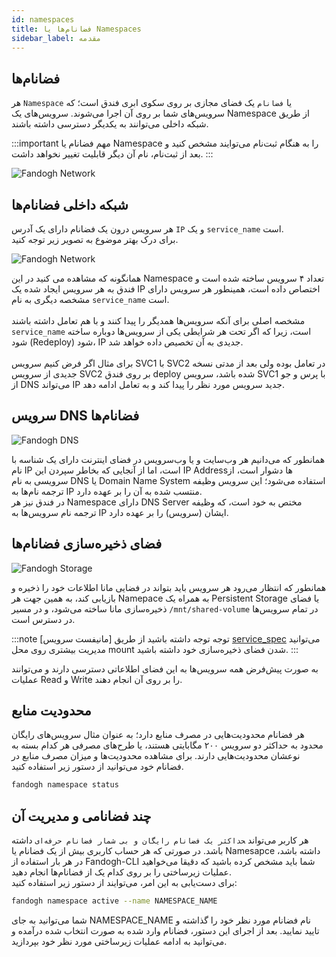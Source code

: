 ```yaml
---
id: namespaces
title: فضانام‌ها یا Namespaces
sidebar_label: مقدمه
---
```


## فضانام‌ها

هر `Namespace` یا `فضانام` یک فضای مجازی بر روی سکوی ابری فندق است؛ که سرویس‌های شما بر روی آن اجرا می‌شوند. سرویس‌های یک Namespace از طریق شبکه داخلی می‌توانند به یکدیگر دسترسی داشته باشند.

:::important مهم
فضانام یا Namespace را به هنگام ثبت‌نام می‌توایند مشخص کنید و بعد از ثبت‌نام، نام آن دیگر قابلیت تغییر نخواهد داشت.
:::

![Fandogh Network](/img/docs/fandogh-namespaces.png "Fandogh Namespaces")

## شبکه داخلی فضانام‌ها
 هر سرویس درون یک فضانام دارای یک آدرس `IP` و یک `service_name` است.<br/>
برای درک بهتر موضوع به تصویر زیر توجه کنید.

![Fandogh Network](/img/docs/service_relation.svg "Fandogh Network")

همانگونه که مشاهده می کنید در این Namespace تعداد ۴ سرویس ساخته شده است و فندق به هر سرویس ایجاد شده یک IP اختصاص داده است، همینطور هر سرویس دارای مشخصه دیگری به نام `service_name` است.<br/><br/>
مشخصه اصلی برای آنکه سرویس‌ها همدیگر را پیدا کنند و با هم تعامل داشته باشند `service_name` است، زیرا که اگر تحت هر شرایطی یکی از سرویس‌ها دوباره ساخته شود (Redeploy) شود، IP جدیدی به آن تخصیص داده خواهد شد.<br/><br/>
برای مثال اگر فرض کنیم سرویس SVC1 با SVC2 در تعامل بوده ولی بعد از مدتی نسخه جدیدی از سرویس SVC2 بر روی فندق deploy شده باشد، سرویس SVC1 با پرس و جو از DNS می‌تواند IP جدید سرویس مورد نظر را پیدا کند و به تعامل ادامه دهد.
## سرویس DNS فضانام‌ها

![Fandogh DNS](/img/docs/dns_namespace.svg "Fandogh DNS")

همانطور که می‌دانیم هر وب‌سایت و یا وب‌‌سرویس در فضای اینترنت دارای یک شناسه با نام IP است، اما از آنجایی که بخاطر سپردن این IP Addressها دشوار است، از سرویسی به نام DNS یا Domain Name System استفاده می‌شود؛ این سرویس وظیفه ترجمه نام‌ها به IP منتسب شده به آن را بر عهده دارد.<br/>
در فندق نیز هر Namespace دارای DNS Server مختص به خود است، که وظیفه ترجمه نام سرویس‌ها به IP ایشان (سرویس) را بر عهده دارد.

## فضای ذخیره‌سازی فضانام‌ها

![Fandogh Storage](/img/docs/shared_storage.svg "Fandogh Storage")

همانطور که انتظار می‌رود هر سرویس باید بتواند در فضایی مانا اطلاعات خود را ذخیره و بازیابی کند، به همین جهت هر Namepace به همراه یک Persistent Storage یا فضای ذخیره‌سازی مانا  ساخته می‌شود، و  در مسیر `/mnt/shared-volume` در تمام سرویس‌ها در دسترس است.

:::note توجه
توجه داشته باشید از طریق [مانیفست سرویس] [service_spec] می‌توانید مدیریت بیشتری روی محل
mount شدن فضای ذخیره‌سازی خود داشته باشید.
:::

به صورت پیش‌فرض همه سرویس‌ها به این فضای اطلاعاتی دسترسی دارند و می‌توانند عملیات Read و Write را بر روی آن انجام دهند.

## محدودیت منابع
هر فضانام محدودیت‌هایی در مصرف منابع دارد؛ به عنوان مثال سرویس‌های رایگان محدود به حداکثر دو سرویس ۲۰۰ مگابایتی هستند، یا طرح‌های مصرفی هر کدام بسته به نوعشان محدودیت‌هایی دارند.
برای مشاهده محدودیت‌ها و میزان مصرف منابع در فضانام خود می‌توانید از دستور زیر استفاده کنید.
```bash
fandogh namespace status
```

## چند فضانامی و مدیریت آن
هر کاربر می‌تواند ‍`حداکثر یک فضانام رایگان و بی شمار فضانام حرفه‌ای` داشته باشد. در صورتی که هر حساب کاربری بیش از یک فضانام یا Namesapce داشته باشد، در هر بار استفاده از Fandogh-CLI شما باید مشخص کرده باشید که دقیقا می‌خواهید عملیات زیرساختی را بر روی کدام یک از فضانام‌ها انجام دهید.<br/>
برای دست‌یابی به این امر، می‌توایند از دستور زیر استفاده کنید:

```bash
fandogh namespace active --name NAMESPACE_NAME
```

شما می‌توانید به جای NAMESPACE_NAME نام فضانام مورد نظر خود را گذاشته و تایید نمایید. بعد از اجرای این دستور، فضانام وارد شده به صورت انتخاب شده درآمده و می‌توانید به ادامه عملیات زیرساختی مورد نظر خود بپردازید.

[service_spec]: /docs/services/service-manifest#%D9%81%DB%8C%D9%84%D8%AF-spec-%D8%AF%D8%B1-externalservice-%D9%87%D8%A7

